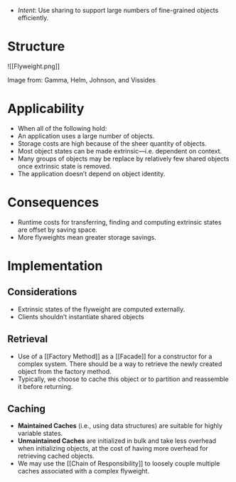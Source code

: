 * *Intent*: Use sharing to support large numbers of fine-grained objects efficiently.

# Structure
![[Flyweight.png]]<figcaption> Image from: Gamma, Helm, Johnson, and Vissides </figcaption>

# Applicability
* When all of the following hold:
* An application uses a large number of objects.
* Storage costs are high because of the sheer quantity of objects.
* Most object states can be made extrinsic—i.e. dependent on context.
* Many groups of objects may be replace by relatively few shared objects once extrinsic state is removed.
* The application doesn’t depend on object identity.

# Consequences
* Runtime costs for transferring, finding and computing extrinsic states are offset by saving space.
* More flyweights mean greater storage savings.

# Implementation
## Considerations
* Extrinsic states of the flyweight are computed externally.
* Clients shouldn’t instantiate shared objects

## Retrieval
* Use of a [[Factory Method]] as a [[Facade]] for a constructor for a complex system. There should be a way to retrieve the newly created object from the factory method.
* Typically, we choose to cache this object or to partition and reassemble it before returning.

## Caching
* **Maintained Caches** (i.e., using data structures) are suitable for highly variable states.
* **Unmaintained Caches** are initialized in bulk and take less overhead when initializing objects, at the cost of having more overhead for retrieving cached objects.
* We may use the [[Chain of Responsibility]] to loosely couple multiple caches associated with a complex flyweight.